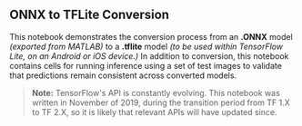 ## ONNX to TFLite Conversion

This notebook demonstrates the conversion process from an **.ONNX** model _(exported from MATLAB)_ to a **.tflite** model _(to be used within TensorFlow Lite, on an Android or iOS device.)_ In addition to conversion, this notebook contains cells for running inference using a set of test images to validate that predictions remain consistent across converted models.

> **Note:** TensorFlow's API is constantly evolving. This notebook was written in November of 2019, during the transition period from TF 1.X to TF 2.X, so it is likely that relevant APIs will have updated since.
